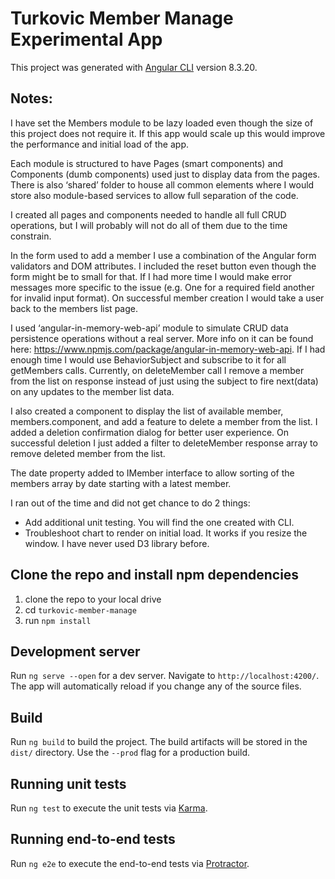 # Turkovic Member Manage Experimental App

This project was generated with [Angular CLI](https://github.com/angular/angular-cli) version 8.3.20.

## Notes:

I have set the Members module to be lazy loaded even though the size of this project does not require it. If this app would scale up this would improve the performance and initial load of the app.

Each module is structured to have Pages (smart components) and Components (dumb components) used just to display data from the pages. There is also ‘shared’ folder to house all common elements where I would store also module-based services to allow full separation of the code.

I created all pages and components needed to handle all full CRUD operations, but I will probably will not do all of them due to the time constrain. 

In the form used to add a member I use a combination of the Angular form validators and DOM attributes. I included the reset button even though the form might be to small for that. If I had more time I would make error messages more specific to the issue (e.g. One for a required field another for invalid input format). On successful member creation I would take a user back to the members list page.

I used ‘angular-in-memory-web-api’ module to simulate CRUD data persistence operations without a real server. More info on it can be found here: https://www.npmjs.com/package/angular-in-memory-web-api. If I had enough time I would use BehaviorSubject and subscribe to it for all getMembers calls. Currently, on deleteMember call I remove a member from the list on response instead of just using the subject to fire next(data) on any updates to the member list data.

I also created a component to display the list of available member, members.component, and add a feature to delete a member from the list. I added a deletion confirmation dialog for better user experience. On successful deletion I just added a filter to deleteMember response array to remove deleted member from the list. 

The date property added to IMember interface to allow sorting of the members array by date starting with a latest member.

I ran out of the time and did not get chance to do 2 things:
- Add additional unit testing. You will find the one created with CLI.
- Troubleshoot chart to render on initial load. It works if you resize the window. I have never used D3 library before.

## Clone the repo and install npm dependencies

1. clone the repo to your local drive
2. cd `turkovic-member-manage`
3. run `npm install`

## Development server

Run `ng serve --open` for a dev server. Navigate to `http://localhost:4200/`. The app will automatically reload if you change any of the source files.

## Build

Run `ng build` to build the project. The build artifacts will be stored in the `dist/` directory. Use the `--prod` flag for a production build.

## Running unit tests

Run `ng test` to execute the unit tests via [Karma](https://karma-runner.github.io).

## Running end-to-end tests

Run `ng e2e` to execute the end-to-end tests via [Protractor](http://www.protractortest.org/).


